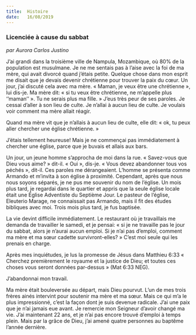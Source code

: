 ```yaml
---
title:  Histoire
date:   16/08/2019
---
```


### Licenciée à cause du sabbat

_par Aurora Carlos Justino_

J’ai grandi dans la troisième ville de Nampula, Mozambique, où 80% de la population est musulmane. Je ne me sentais pas à l’aise avec la foi de ma mère, qui avait divorcé quand j’étais petite. Quelque chose dans mon esprit me disait que je devais devenir chrétienne pour trouver la paix du cœur. Un jour, j’ai discuté cela avec ma mère. « Maman, je veux être une chrétienne », lui dis-je. Ma mère dit: « si tu veux être chrétienne, ne m’appelle plus ‘’maman’’ ». Tu ne serais plus ma fille. » J’eus très peur de ses paroles. Je cessai d’aller à son lieu de culte. Je n’allai à aucun lieu de culte. Je voulais voir comment ma mère allait réagir.

Quand ma mère vit que je n’allais à aucun lieu de culte, elle dit: « ok, tu peux aller chercher une église chrétienne. »

J’étais tellement heureuse! Mais je ne commençai pas immédiatement à chercher une église, parce que je buvais et allais aux bars.

Un jour, un jeune homme s’approcha de moi dans la rue. « Savez-vous que Dieu vous aime? » dit-il. « Oui », dis-je. « Vous devez abandonner tous vos péchés », dit-il. Ces paroles me dérangeaient. L’homme se présenta comme Armando et m’invita à son église à proximité. Cependant, après que nous nous soyons séparés, je ne pus me souvenir du nom de l’église. Un mois plus tard, je regardai dans le quartier et appris que la seule église locale était une Église Adventiste du Septième Jour. Le pasteur de l’église, Eleuterio Marage, ne connaissait pas Armando, mais il fit des études bibliques avec moi. Trois mois plus tard, je fus baptisée.

La vie devint difficile immédiatement. Le restaurant où je travaillais me demanda de travailler le samedi, et je pensai: « si je ne travaille pas le jour du sabbat, alors je n’aurai aucun emploi. Si je n’ai pas d’emploi, comment ma mère et ma sœur cadette survivront-elles? » C’est moi seule qui les prenais en charge.

Après mes inquiétudes, je lus la promesse de Jésus dans Matthieu 6:33 « Cherchez premièrement le royaume et la justice de Dieu; et toutes ces choses vous seront données par-dessus » (Mat 6:33 NEG).

J’abandonnai mon travail.

Ma mère était bouleversée au départ, mais Dieu pourvut. L’un de mes trois frères ainés intervint pour soutenir ma mère et ma sœur. Mais ce qui m’a le plus impressionné, c’est la façon dont je suis devenue radicale. J’ai une paix que je n’ai jamais eue avant. Je remercie mon Seigneur d’avoir changé ma vie. J’ai maintenant 22 ans, et je n’ai pas encore trouvé d’emploi à temps plein. Mais par la grâce de Dieu, j’ai amené quatre personnes au baptême l’année dernière.
